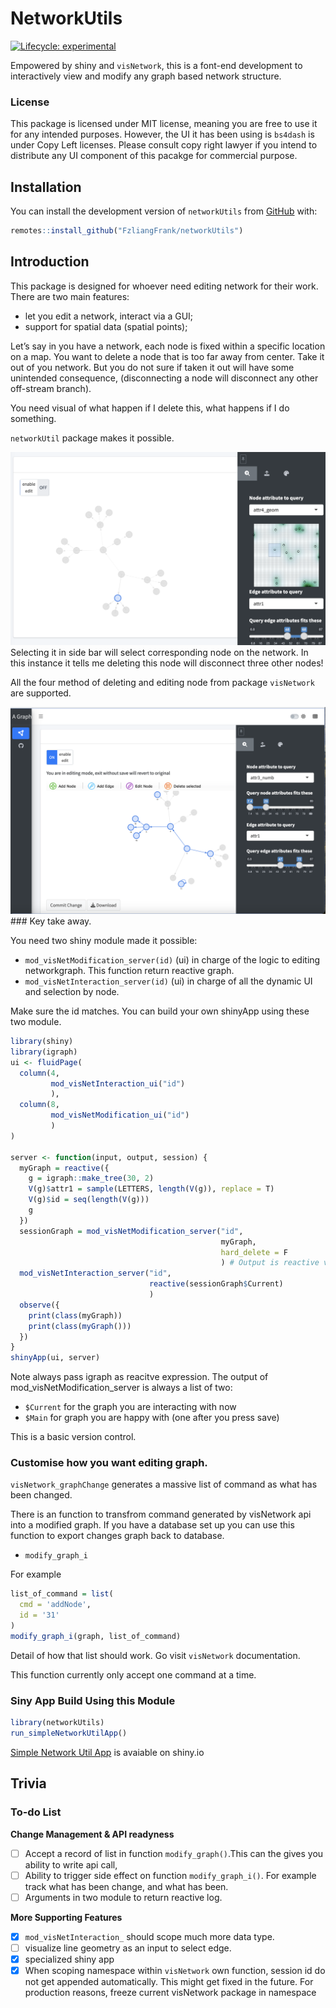 
<!-- README.md is generated from README.Rmd. Please edit that file -->

# NetworkUtils

<!-- badges: start -->

[![Lifecycle:
experimental](https://img.shields.io/badge/lifecycle-experimental-orange.svg)](https://lifecycle.r-lib.org/articles/stages.html#experimental)
<!-- badges: end -->

Empowered by shiny and `visNetwork`, this is a font-end development to
interactively view and modify any graph based network structure.

### License

This package is licensed under MIT license, meaning you are free to use
it for any intended purposes. However, the UI it has been using is
`bs4dash` is under Copy Left licenses. Please consult copy right lawyer
if you intend to distribute any UI component of this pacakge for
commercial purpose.

## Installation

You can install the development version of `networkUtils` from
[GitHub](https://github.com/) with:

``` r
remotes::install_github("FzliangFrank/networkUtils")
```

## Introduction

This package is designed for whoever need editing network for their
work. There are two main features:

- let you edit a network, interact via a GUI;
- support for spatial data (spatial points);

Let’s say in you have a network, each node is fixed within a specific
location on a map. You want to delete a node that is too far away from
center. Take it out of you network. But you do not sure if taken it out
will have some unintended consequence, (disconnecting a node will
disconnect any other off-stream branch).

You need visual of what happen if I delete this, what happens if I do
something.

`networkUtil` package makes it possible.

![](readme_img/Screenshot%202023-06-10%20at%2016.56.19.png) Selecting it
in side bar will select corresponding node on the network. In this
instance it tells me deleting this node will disconnect three other
nodes!

All the four method of deleting and editing node from package
`visNetwork` are supported.

![](readme_img/Screenshot%202023-06-10%20at%2017.23.15.png) \### Key
take away.

You need two shiny module made it possible:

- `mod_visNetModification_server(id)` (ui) in charge of the logic to
  editing networkgraph. This function return reactive graph.
- `mod_visNetInteraction_server(id)` (ui) in charge of all the dynamic
  UI and selection by node.

Make sure the id matches. You can build your own shinyApp using these
two module.

``` r
library(shiny)
library(igraph)
ui <- fluidPage(
  column(4,
         mod_visNetInteraction_ui("id")
         ),
  column(8, 
         mod_visNetModification_ui("id")
         )  
)

server <- function(input, output, session) {
  myGraph = reactive({
    g = igraph::make_tree(30, 2)
    V(g)$attr1 = sample(LETTERS, length(V(g)), replace = T)
    V(g)$id = seq(length(V(g)))
    g
  })
  sessionGraph = mod_visNetModification_server("id", 
                                               myGraph,
                                               hard_delete = F
                                               ) # Output is reactive value
  mod_visNetInteraction_server("id", 
                               reactive(sessionGraph$Current)
                               )
  observe({
    print(class(myGraph))
    print(class(myGraph()))
  })
}
shinyApp(ui, server)
```

Note always pass igraph as reacitve expression. The output of
mod_visNetModification_server is always a list of two:

- `$Current` for the graph you are interacting with now
- `$Main` for graph you are happy with (one after you press save)

This is a basic version control.

### Customise how you want editing graph.

`visNetwork_graphChange` generates a massive list of command as what has
been changed.

There is an function to transfrom command generated by visNetwork api
into a modified graph. If you have a database set up you can use this
function to export changes graph back to database.

- `modify_graph_i`

For example

``` r
list_of_command = list(
  cmd = 'addNode',
  id = '31'
)
modify_graph_i(graph, list_of_command)
```

Detail of how that list should work. Go visit `visNetwork`
documentation.

This function currently only accept one command at a time.

### Siny App Build Using this Module

``` r
library(networkUtils)
run_simpleNetworkUtilApp()
```

[Simple Network Util
App](https://frank-the-tank.shinyapps.io/networkutils/?_ga=2.2760560.1153125338.1680970415-1261124081.1680970415)
is avaiable on shiny.io

## Trivia

### To-do List

**Change Management & API readyness**

- [ ] Accept a record of list in function `modify_graph()`.This can the
  gives you ability to write api call,
- [ ] Ability to trigger side effect on function `modify_graph_i()`. For
  example track what has been change, and what has been.
- [ ] Arguments in two module to return reactive log.

**More Supporting Features**

- [x] `mod_visNetInteraction_` should scope much more data type.
- [ ] visualize line geometry as an input to select edge.
- [x] specialized shiny app
- [x] When scoping namespace within `visNetwork` own function, session
  id do not get appended automatically. This might get fixed in the
  future. For production reasons, freeze current visNetwork package in
  namespace
